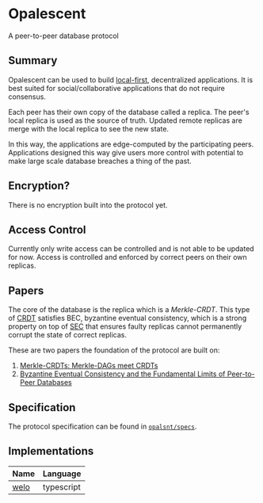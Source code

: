 # Opalescent
A peer-to-peer database protocol

## Summary

Opalescent can be used to build [local-first](https://www.inkandswitch.com/local-first/), decentralized applications.
It is best suited for social/collaborative applications that do not require consensus.

Each peer has their own copy of the database called a replica.
The peer's local replica is used as the source of truth.
Updated remote replicas are merge with the local replica to see the new state.

In this way, the applications are edge-computed by the participating peers.
Applications designed this way give users more control with potential to make large scale database breaches a thing of the past.

## Encryption?

There is no encryption built into the protocol yet.

## Access Control

Currently only write access can be controlled and is not able to be updated for now.
Access is controlled and enforced by correct peers on their own replicas.

## Papers

The core of the database is the replica which is a *Merkle-CRDT*. This type of [CRDT](https://en.wikipedia.org/wiki/Conflict-free_replicated_data_type) satisfies BEC, byzantine eventual consistency, which is a strong property on top of [SEC](https://en.wikipedia.org/wiki/Eventual_consistency#Strong_eventual_consistency) that ensures faulty replicas cannot permanently corrupt the state of correct replicas.

These are two papers the foundation of the protocol are built on:

1. [Merkle-CRDTs: Merkle-DAGs meet CRDTs](https://research.protocol.ai/publications/merkle-crdts-merkle-dags-meet-crdts/)
2. [Byzantine Eventual Consistency and the Fundamental Limits of Peer-to-Peer Databases](https://github.com/ept/byzantine-eventual)

## Specification

The protocol specification can be found in [`opalsnt/specs`](https://github.com/opalsnt/specs).

## Implementations

| Name | Language |
| --- | --- |
| [welo](https://github.com/opalsnt/welo) | typescript |
